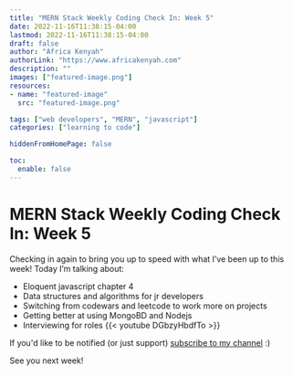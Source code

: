 ```yaml
---
title: "MERN Stack Weekly Coding Check In: Week 5"
date: 2022-11-16T11:38:15-04:00
lastmod: 2022-11-16T11:38:15-04:00
draft: false
author: "Africa Kenyah"
authorLink: "https://www.africakenyah.com"
description: ""
images: ["featured-image.png"]
resources:
- name: "featured-image"
  src: "featured-image.png"

tags: ["web developers", "MERN", "javascript"]
categories: ["learning to code"]

hiddenFromHomePage: false

toc:
  enable: false
---
```

# MERN Stack Weekly Coding Check In: Week 5

Checking in again to bring you up to speed with what I’ve been up to this week!
Today I’m talking about:
- Eloquent javascript chapter 4
- Data structures and algorithms for jr developers
- Switching from codewars and leetcode to work more on projects
- Getting better at using MongoBD and Nodejs
- Interviewing for roles
{{< youtube DGbzyHbdfTo >}}

If you'd like to be notified (or just support) [subscribe to my channel](https://www.youtube.com/channel/UCiaMi-uLijoOEPT0lfaQCvw) :) 
 
See you next week!